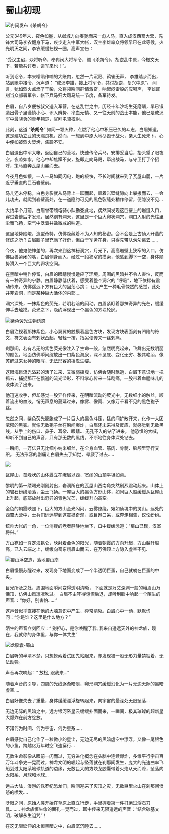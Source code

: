 # 蜀山初现

![冉闵发布《杀胡令》](../.gitbook/assets/123.jpg)

公元349年末，夜色如墨，从邺城方向疾驰而来一彪人马，直入成汉西蜀大营，先锋大司马李农翻身下马，疾步走入中军大帐，汉主李雄率众将领早已在此等候，火光明灭之间，李农缓缓扫视一圈，高声宣告：

“受汉主诏，众将听命，奉冉闵大将军令，颁《杀胡令》，胡逆乱中原，今檄文天下，若能共讨者，遣军来也！”。



听到诏令，本来嗡嗡作响的大账内，忽然一片沉寂、鸦雀无声， 李雄踏步而出，站到账中接令，沉声道： “成汉李雄，接上将军令，共讨胡逆，复兴中原”。 闻言，犹如烈火点燃了干柴，众将领瞬间群情激奋，响起闷雷般的应喝声， 李雄即刻当众部署军令，帐下兵马归大司马统一节度，备军待发。



白眉，自八岁便被叔父送入军营，在这乱世之中，历经十年沙场生死磨砺，早已锻造出骨子里谨慎小心、识人辨势、冷血无情、又一往无前的战士本能，他已是成汉军中最骁勇的青年翘楚，官拜屯骑校尉。

此刻，这道 “**杀胡令**” 如同一颗火种，点燃了他心中积压已久的斗志，白眉知道，这是建功立业的天赐良机，然而，一想到中原大地尽毁于战火，亲人生死未卜，心中便如被烈火焚烤，焦躁不安。



白眉退出中军大帐，返回自己的营地。快速传令兵马，安排妥当后，抬头望了眼夜空。夜凉如水，他心中却焦躁不安，旋即走向马厩，牵出战马，与守卫打了个招呼，策马直奔瓦屋山麓而去。



今夜月色如银，一人一马如同闪电，跑的极快，不长时间就来到了瓦屋山麓，一片近乎垂直的巨石岩壁前。&#x20;

马儿还未停稳，白色身影就从马背上一跃而起，顺着岩壁缝隙向上攀援而去，一会儿功夫，就爬到岩壁高处，在一道隐约可见的黑色裂缝处稍作停留，便隐没不见...



大约半个月前，白眉曾带领屯骑小队勘查此地，偶然间发现这巨壁上的岩缝入口，穿过岩缝后才发现，居然别有洞天，这里是一个巨大卵状洞穴，洞口入射的光柱里尘舞飞扬，空气中泛着井盐微咸的味道。

这里地势险峻，造型奇特，仿佛隐藏着不为人知的秘密。会不会是上古仙人开凿的修炼之所？白眉脑子里充满了好奇，但由于军务在身，只得先带队匆匆离去......



今夜，他鬼使神差的，再次来到这神秘洞穴，月光下，高高岩壁上狭窄的入口，仿佛巨兽紧闭的嘴，白眉侧身而入，经过一段狭窄的摸索，他感到脚下一空，身体顺势滑入一个巨大的卵状空间。

在黑暗中稍作停留，白眉的眼睛慢慢适应了环境。周围的黑暗并不令人害怕，反而有一种奇异的宁静。白眉静静低伏着，感受着整个洞穴的 “呼吸”，地下依稀有震动传来，仿佛遥远下方有巨大的回荡心跳； 让人产生一种毛骨悚然的感觉，此处并非岩洞，而是某种巨大活体的内部....



洞穴深处，一抹紫色的荧光，若明若暗的闪动。白眉紧盯着那抹奇异的光芒，缓缓伸手去触摸。荧光之下，隐约浮现出一个黑色的方块轮廓。

![紫色荧光生物诱惑](../.gitbook/assets/maxresdefault.jpeg)

白眉注视着那抹紫色，小心翼翼的触摸着黑色方块，发现方块表面刻有凹陷的符文，符文表面有刺状凸起，轻轻一按，指尖便传来一丝刺痛。



刹那间，若有若无的紫色荧光像注入了生命一般，忽然明亮起来，飞舞出无数明丽的颜色，地面仿佛瞬间绽放出一口紫色海泉，深不见底、变化无穷、极其艳丽，像苏醒过来女神的眼眸，无法形容的摇曳生姿。

这眼海泉流光溢彩的活了过来、又微弱摇曳，仿佛会随时飘逝，白眉下意识地一把抓去，捕捉那正在飘逝的流光溢彩，不料掌心传来一阵剧痛，一股带着血腥味儿的液体流了出来。

他迅速收手，但却感觉一股异样传来，在明暗流动的荧光中，无数细小的触丝，顺着流出的血液，悄无声息的蔓延过来，像雾、像雨、又像万千看不见的黑色孢子丝。



忽然之间，紫色荧光膨胀成了一片巨大的黑色斗篷，猛的间扩散开来，化作一大团浓郁的黑雾。就像无数孢子丝在瞬间爆炸，白眉还未来得及反应，就感觉到无数黑线，从手上的伤口、鼻子、耳朵、眼睛... 无孔不入的钻了进来。 他恐惧的大喊，却听不到自己的声音，只有那无数的黑线，不断地往身体深处钻去。



一瞬间，一万亿只无比细小纳米细丝，在全身血管、筋肉、骨髓、脑颅里穿行交织。 无法形容的剧痛让白眉失去了知觉，晕厥了过去.....

![](../.gitbook/assets/仙山.jpeg)

瓦屋山，孤峰状的山体矗立在峨眉以西，宽阔的山顶平坦如桌。

黎明的第一缕曙光刚刚射出，岩洞所在的瓦屋山西南角突然剧烈震动起来。山体上的岩石纷纷滚落，尘土飞扬。一座巨大的黑色方形山体，如同巨人般缓缓从瓦屋山上升起，底部放射出奇异的青色光芒，缓缓升向高空。

金色的朝霞映照下，巨大的方山金光闪闪，云雾缭绕，宛如仙境中的灵山。远处的西蜀大营中，士兵们远远望到这震撼奇观，或目瞪口呆，或奔走相告，议论纷纷。

统帅大帐的一角，一位消瘦的老者静静地坐下，口中缓缓念道：“蜀山已现，汉室将兴。”



方山宛如一尊定海昆仑，映射着金色的阳光，随着朝霞的方向升起，方山越升越高，已入云端之上，缓缓向蜀东峨眉山而去，在万佛顶上方隐入虚空不见.



![蜀山浮空造，落地蜀山崩                                    ](../.gitbook/assets/1000.jpeg)

白眉慢慢苏醒过来，发现身下地面变成了一个半透明巨蛋，自己就躺在巨蛋的中央。

目光所及之处，周围地面瞬间变得透明清晰， 下面就是万丈深渊一般的峨眉山万佛顶，仿佛山风凛凛吹过。 白眉不由吓得惊慌后退，却听到脑中响起一个陌生的声音.：“你好，别害怕......”



这声音似乎直接在他的大脑意识中产生，异常清晰。白眉心中一动，默默询问：“你是谁？这里是什么地方？”

陌生的声音立刻回应：“ 别担心，是你唤醒了我,  我来自遥远天外的神龙族，现在，我就你的身体里，与你一体共生”

![ 龙胶囊-蜀山](../.gitbook/assets/1.png)

白眉听的半清不楚，只想摸索着试图先站起来，却发现被一股无形力量禁锢着，无法动弹。&#x20;

声音再次响起：“ 放松, 跟我来...”

随着声音的引导，四周的光线逐渐暗淡，卵形洞穴缓缓幻化为一片无边无际的黑暗虚空....&#x20;

白眉好像失去了重量，身体缓缓漂浮旋转起来，向宇宙的最深处无限坠落...

无边无际的黑暗之中，远方银河系星云缓缓扑面而来，一瞬间，极其璀璨的超新星大爆炸在前方绽放。

&#x20;不知何为时间、何为宇宙、何为星系.....&#x20;

白眉感觉自己化作了一粒微小的星尘，无边无尽的黑暗虚空中漂浮，又像一尾银色的小鱼，跨越亿万年时空飞速穿行...&#x20;

无数生命影像从眼前一闪而过，无穷进化概念在头脑中连续爆炸，多维平行宇宙百万年斗争史一晃而过，神龙文明的崛起与坠落就在刹那间发生，庞大的光速曲率飞船划过太阳系地球轨道的边缘，无数巨大的方块龙胶囊带着火焰从天而降，坠落向太阳系、月球和地球...&#x20;

远古大陆，漫游的侏罗纪恐龙们，瞬间迎来了灭顶之灾，无数巨型火山在刹那间愤怒的喷发....

眨眼之间，原始人类开始在草原上直立行走，手里握着第一件打磨过燧石刀具........ 神龙族恒生命的面孔一晃而过，耳中传来无限遥远的声音：“结合碳基文明，破解永生诅咒”！

在这无限延伸的永恒黑暗之中，白眉沉沉睡去......
